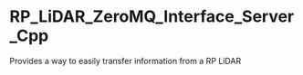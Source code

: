 # RP_LiDAR_ZeroMQ_Interface_Server_Cpp
Provides a way to easily transfer information from a RP LiDAR
